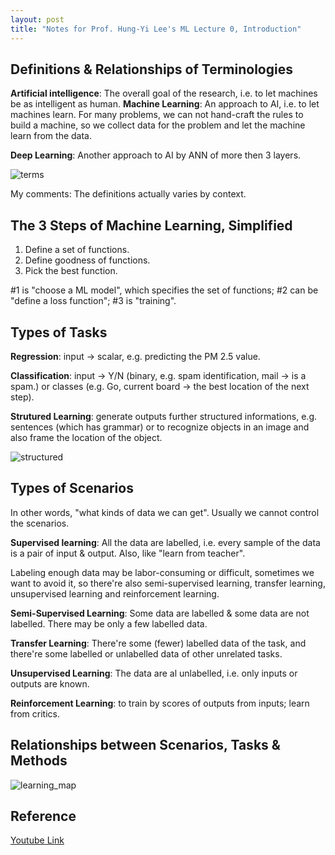 ```yaml
---
layout: post
title: "Notes for Prof. Hung-Yi Lee's ML Lecture 0, Introduction"
---
```


## Definitions & Relationships of Terminologies
**Artificial intelligence**: The overall goal of the research, i.e. to let machines be as intelligent as human.
**Machine Learning**: An approach to AI, i.e. to let machines learn. For many problems, we can not hand-craft the rules to build a machine, so we collect data for the problem and let the machine learn from the data.

**Deep Learning**: Another approach to AI by ANN of more then 3 layers.

![terms](https://baliuzeger.github.io/sjl/assets/images/HYL_ML_00/terms.png)

My comments: The definitions actually varies by context.

## The 3 Steps of Machine Learning, Simplified
 1. Define a set of functions.
 2. Define goodness of functions.
 3. Pick the best function.

#1 is "choose a ML model", which specifies the set of functions; #2 can be "define a loss function"; #3 is "training".

## Types of Tasks

**Regression**: input -> scalar, e.g. predicting the PM 2.5 value.

**Classification**: input -> Y/N (binary, e.g. spam identification, mail -> is a spam.) or classes (e.g. Go, current board -> the best location of the next step).

**Strutured Learning**: generate outputs further structured informations, e.g. sentences (which has grammar) or to recognize objects in an image and also frame the location of the object.

![structured](https://baliuzeger.github.io/sjl/assets/images/HYL_ML_00/structured.png)

## Types of Scenarios
In other words, "what kinds of data we can get". Usually we cannot control the scenarios.

**Supervised learning**: All the data are labelled, i.e. every sample of the data is a pair of input & output. Also, like "learn from teacher".

Labeling enough data may be labor-consuming or difficult, sometimes we want to avoid it, so there're also semi-supervised learning, transfer learning, unsupervised learning and reinforcement learning.

**Semi-Supervised Learning**: Some data are labelled & some data are not labelled. There may be only a few labelled data.

**Transfer Learning**: There're some (fewer) labelled data of the task, and there're some labelled or unlabelled data of other unrelated tasks.

**Unsupervised Learning**: The data are al unlabelled, i.e. only inputs or outputs are known.

**Reinforcement Learning**: to train by scores of outputs from inputs; learn from critics.


## Relationships between Scenarios, Tasks & Methods
![learning_map](https://baliuzeger.github.io/sjl/assets/images/HYL_ML_00/learning_map.png)

## Reference
[Youtube Link](https://youtu.be/CXgbekl66jc)
